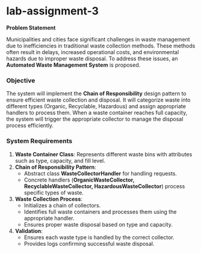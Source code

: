 # lab-assignment-3
**Problem Statement**

Municipalities and cities face significant challenges in waste management due to inefficiencies in traditional waste collection methods. These methods often result in delays, increased operational costs, and environmental hazards due to improper waste disposal. To address these issues, an **Automated Waste Management System** is proposed. 

### **Objective**
The system will implement the **Chain of Responsibility** design pattern to ensure efficient waste collection and disposal. It will categorize waste into different types (Organic, Recyclable, Hazardous) and assign appropriate handlers to process them. When a waste container reaches full capacity, the system will trigger the appropriate collector to manage the disposal process efficiently.

### **System Requirements**
1. **Waste Container Class**: Represents different waste bins with attributes such as type, capacity, and fill level.
2. **Chain of Responsibility Pattern**:
   - Abstract class **WasteCollectorHandler** for handling requests.
   - Concrete handlers (**OrganicWasteCollector, RecyclableWasteCollector, HazardousWasteCollector**) process specific types of waste.
3. **Waste Collection Process**:
   - Initializes a chain of collectors.
   - Identifies full waste containers and processes them using the appropriate handler.
   - Ensures proper waste disposal based on type and capacity.
4. **Validation**:
   - Ensures each waste type is handled by the correct collector.
   - Provides logs confirming successful waste disposal.
